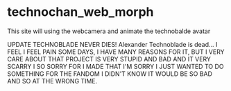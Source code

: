 # technochan_web_morph
This site will using the webcamera and animate the technobalde avatar

UPDATE
TECHNOBLADE NEVER DIES! 
Alexander Technoblade is dead...
I FEEL I FEEL PAIN SOME DAYS, I HAVE MANY REASONS FOR IT, BUT I VERY CARE ABOUT THAT PROJECT IS VERY STUPID AND BAD AND IT VERY SCARRY I SO SORRY FOR I MADE THAT 
I'M SORRY I JUST WANTED TO DO SOMETHING FOR THE FANDOM I DIDN'T KNOW IT WOULD BE SO BAD AND SO AT THE WRONG TIME. 
